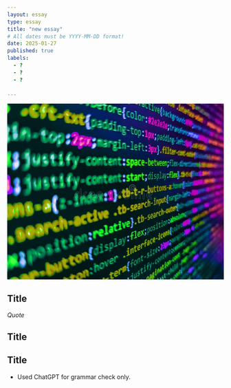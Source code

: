 ```yaml
---
layout: essay
type: essay
title: "new essay"
# All dates must be YYYY-MM-DD format!
date: 2025-01-27
published: true
labels:
  - ?
  - ?
  - ?

---
```


<img class="img-fluid" src="../img/Learning-TypeScript-Is-No-Walk-in-the-Park/typescript.webp">

## Title

*Quote*

## Title



## Title



- Used ChatGPT for grammar check only.

